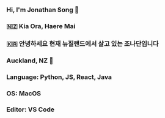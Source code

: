 ### Hi, I'm Jonathan Song 👋
### 🇳🇿 Kia Ora, Haere Mai
### 🇰🇷 안녕하세요 현재 뉴질랜드에서 살고 있는 조나단입니다
###
### Auckland, NZ 🥝


### Language: Python, JS, React, Java
### OS: MacOS
### Editor: VS Code


<!--
**jonosong/jonosong** is a ✨ _special_ ✨ repository because its `README.md` (this file) appears on your GitHub profile.

Here are some ideas to get you started:

- 🔭 I’m currently working on ...
- 🌱 I’m currently learning ...
- 👯 I’m looking to collaborate on ...
- 🤔 I’m looking for help with ...
- 💬 Ask me about ...
- 📫 How to reach me: ...
- 😄 Pronouns: ...
- ⚡ Fun fact: ...
-->
